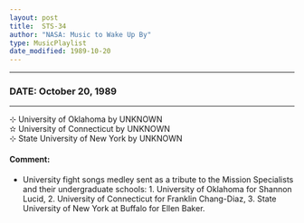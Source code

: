 ```yaml
---
layout: post
title:  STS-34
author: "NASA: Music to Wake Up By"
type: MusicPlaylist
date_modified: 1989-10-20
---
```


----
### DATE: October 20, 1989
----
⊹ University of Oklahoma by UNKNOWN  &nbsp;<br />✫ University of Connecticut by UNKNOWN  &nbsp;<br />⊹ State University of New York by UNKNOWN

#### Comment:
* University fight songs medley sent as a tribute to the Mission Specialists and their undergraduate schools: 1. University of Oklahoma for Shannon Lucid, 2. University of Connecticut for Franklin Chang-Diaz, 3. State University of New York at Buffalo for Ellen Baker.
